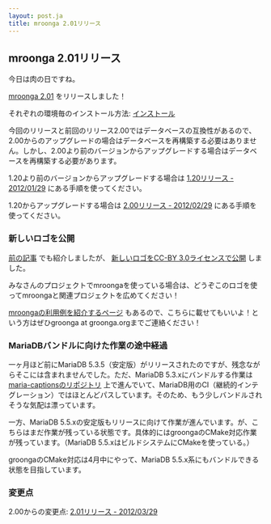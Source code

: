 ```yaml
---
layout: post.ja
title: mroonga 2.01リリース
---
```

## mroonga 2.01リリース

今日は肉の日ですね。

[mroonga 2.01](/ja/docs/news.html#release-2-01) をリリースしました！

それぞれの環境毎のインストール方法:
[インストール](/ja/docs/install.html)

今回のリリースと前回のリリース2.00ではデータベースの互換性があるので、2.00からのアップグレードの場合はデータベースを再構築する必要はありません。しかし、2.00より前のバージョンからアップグレードする場合はデータベースを再構築する必要があります。

1.20より前のバージョンからアップグレードする場合は [1.20リリース -
2012/01/29](/ja/docs/news.html#release-1-20)
にある手順を使ってください。

1.20からアップグレードする場合は [2.00リリース -
2012/02/29](/ja/docs/news.html#release-2-00)
にある手順を使ってください。

### 新しいロゴを公開

[前の記事](/ja/blog/2012/03/27/logo.html) でも紹介しましたが、
[新しいロゴをCC-BY 3.0ライセンスで公開](/ja/logo/) しました。

みなさんのプロジェクトでmroongaを使っている場合は、どうぞこのロゴを使ってmroongaと関連プロジェクトを広めてください！

[mroongaの利用例を紹介するページ](/ja/users/)
もあるので、こちらに載せてもいいよ！という方はぜひgroonga at
groonga.orgまでご連絡ください！

### MariaDBバンドルに向けた作業の途中経過

一ヶ月ほど前にMariaDB
5.3.5（安定版）がリリースされたのですが、残念ながらそこには含まれませんでした。ただ、MariaDB
5.3.xにバンドルする作業は
[maria-captionsのリポジトリ](http://bazaar.launchpad.net/~maria-captains/maria/mariadb-5.3-monty/)
上で進んでいて、MariaDB用のCI（継続的インテグレーション）ではほとんどパスしています。そのため、もう少しバンドルされそうな気配は漂っています。

一方、MariaDB
5.5.xの安定版もリリースに向けて作業が進んでいます。が、こちらはまだ作業が残っている状態です。具体的にはgroongaのCMake対応作業が残っています。（MariaDB
5.5.xはビルドシステムにCMakeを使っている。）

groongaのCMake対応は4月中にやって、MariaDB
5.5.x系にもバンドルできる状態を目指しています。

### 変更点

2.00からの変更点: [2.01リリース - 2012/03/29](/ja/docs/news.html#release-2-01)
